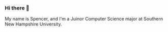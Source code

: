 ### Hi there 👋

My name is Spencer, and I'm a Juinor Computer Science major at Southern New Hampshire University. 
